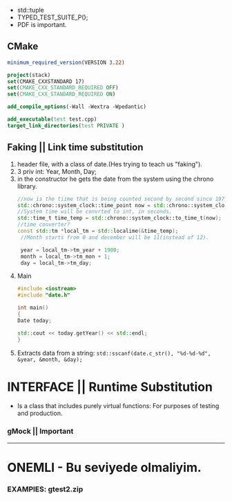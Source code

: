 - std::tuple
- TYPED_TEST_SUITE_P();
- PDF is important.

## CMake
```cmake
minimum_required_version(VERSION 3.22)

project(stack)
set(CMAKE_CXXSTANDARD 17)
set(CMAKE_CXX_STANDARD_REQUIRED OFF)
set(CMAKE_CXX_STANDARD_REQUIRED ON)

add_compile_options(-Wall -Wextra -Wpedantic)

add_executable(test test.cpp)
target_link_directories(test PRIVATE )
```

## Faking || Link time substitution
1. header file, with a class of date.(Hes trying to teach us "faking").
2. 3 priv int: Year, Month, Day;
3. in the constructor he gets the date from the system using the chrono library.
   ```cpp
   //now is the tiime that is being counted second by second since 1970,010101...
   std::chrono::system_clock::time_point now = std::chrono::system_clock::now();
   //System time will be convrted to int, in seconds.
   std::time_t time_temp = std::chrono::system_clock::to_time_t(now);
   //time converter?
   const std::tm *local_tm = std::localime(&time_temp);
    //Month starts from 0 and december will be 11(instead of 12).

    year = local_tm->tm_year + 1900;
    month = local_tm->tm_mon + 1;
    day = local_tm->tm_day;

   ```
4. Main
   ```cpp
   #include <iostream>
   #include "date.h"

   int main()
   {
   Date today;

   std::cout << today.getYear() << std::endl;
   }
   ```
5. Extracts data from a string: `std::sscanf(date.c_str(), "%d-%d-%d", &year, &month, &day);`

# INTERFACE || Runtime Substitution
- Is a class that includes purely virtual functions: For purposes of testing and production.
### gMock || Important

---
# ONEMLI - Bu seviyede olmaliyim.
### EXAMPlES: gtest2.zip
